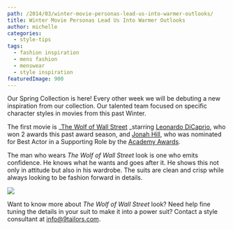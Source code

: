 ```yaml
---
path: /2014/03/winter-movie-personas-lead-us-into-warmer-outlooks/
title: Winter Movie Personas Lead Us Into Warmer Outlooks
author: michelle
categories: 
  - style-tips
tags: 
  - fashion inspiration
  - mens fashion
  - menswear
  - style inspiration
featuredImage: 900
---
```

Our Spring Collection is here! Every other week we will be debuting a new inspiration from our collection. Our talented team focused on specific character styles in movies from this past Winter.

The first movie is _[The Wolf of Wall Street](http://www.imdb.com/title/tt0993846) _starring [Leonardo DiCaprio](http://www.imdb.com/name/nm0000138), who won 2 awards this past award season, and [Jonah Hill](http://www.imdb.com/name/nm1706767), who was nominated for Best Actor in a Supporting Role by the [Academy Awards](http://oscar.go.com/).

The man who wears _The Wolf of Wall Street_ look is one who emits confidence. He knows what he wants and goes after it. He shows this not only in attitude but also in his wardrobe. The suits are clean and crisp while always looking to be fashion forward in details.

[![](http://2.bp.blogspot.com/-6KlsrJPpgPQ/UyNCWhXhI7I/AAAAAAAAUVo/0CzKS3QxjQM/s1600/ellen_blog_march-3.jpg)](http://2.bp.blogspot.com/-6KlsrJPpgPQ/UyNCWhXhI7I/AAAAAAAAUVo/0CzKS3QxjQM/s1600/ellen_blog_march-3.jpg)

Want to know more about _The Wolf of Wall Street_ look? Need help fine tuning the details in your suit to make it into a power suit? Contact a style consultant at info@9tailors.com.